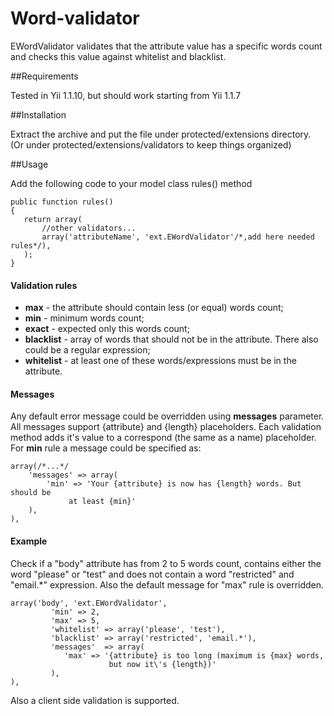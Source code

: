 Word-validator
==============

EWordValidator validates that the attribute value has a specific words count and checks this value against whitelist and blacklist.

##Requirements

Tested in Yii 1.1.10, but should work starting from Yii 1.1.7

##Installation

Extract the archive and put the file under protected/extensions directory.
(Or under protected/extensions/validators to keep things organized)

##Usage

Add the following code to your model class rules() method

~~~
public function rules()
{
   return array(
       //other validators...
       array('attributeName', 'ext.EWordValidator'/*,add here needed rules*/),
   );
}
~~~
#### Validation rules
- **max** - the attribute should contain less (or equal) words count;
- **min** - minimum words count;
- **exact** - expected only this words count;
- **blacklist** - array of words that should not be in the attribute.
                There also could be a regular expression;
- **whitelist** - at least one of these words/expressions must be in the attribute.

#### Messages
Any default error message could be overridden using **messages** parameter.
All messages support {attribute} and {length} placeholders. Each validation
method adds it's value to a correspond (the same as a name) placeholder.
For **min** rule a message could be specified as:
~~~
array(/*...*/
    'messages' => array(
        'min' => 'Your {attribute} is now has {length} words. But should be 
             at least {min}'
    ),
),
~~~

#### Example
Check if a "body" attribute has from 2 to 5 words count, contains
either the word "please" or "test" and does not contain a word "restricted" 
and "email.*" expression. Also the default message for "max" rule is overridden.
~~~
array('body', 'ext.EWordValidator',
         'min' => 2,
         'max' => 5,
         'whitelist' => array('please', 'test'), 
         'blacklist' => array('restricted', 'email.*'), 
         'messages'  => array(
            'max' => '{attribute} is too long (maximum is {max} words, 
                      but now it\'s {length})'
         ),
),
~~~

Also a client side validation is supported.
